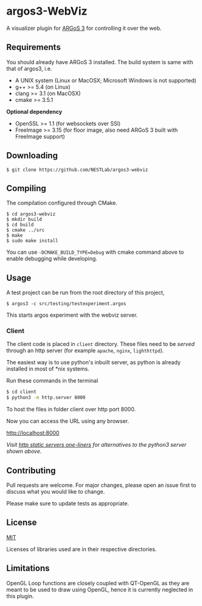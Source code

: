 # argos3-WebViz
A visualizer plugin for [ARGoS 3](https://www.argos-sim.info/) for controlling it over the web.

## Requirements
You should already have ARGoS 3 installed. The build system is same with that of argos3, i.e.

- A UNIX system (Linux or MacOSX; Microsoft Windows is not supported)
- g++ >= 5.4 (on Linux)
- clang >= 3.1 (on MacOSX)
- cmake >= 3.5.1

**Optional dependency**
- OpenSSL >= 1.1 (for websockets over SSl)
- FreeImage >= 3.15 (for floor image, also need ARGoS 3 built with FreeImage support)

## Downloading
```console
$ git clone https://github.com/NESTLab/argos3-webviz
```

## Compiling
The compilation configured through CMake.

```console
$ cd argos3-webviz
$ mkdir build
$ cd build
$ cmake ../src
$ make
$ sudo make install
```

You can use `-DCMAKE_BUILD_TYPE=Debug` with cmake command above to enable debugging while developing.

## Usage
A test project can be run from the root directory of this project,

```console
$ argos3 -c src/testing/testexperiment.argos
```
This starts argos experiment with the webviz server.

### Client
The client code is placed in `client` directory. These files need to be *served* through an http server (for example `apache`, `nginx`, `lighthttpd`).

The easiest way is to use python's inbuilt server, as python is already installed in most of *nix systems.

Run these commands in the terminal
```bash
$ cd client
$ python3 -m http.server 8000
```
To host the files in folder client over http port 8000.


Now you can access the URL using any browser.

[http://localhost:8000](http://localhost:8000)



*Visit [http static servers one-liners](https://gist.github.com/willurd/5720255) for alternatives to the python3 server shown above.*

## Contributing
Pull requests are welcome. For major changes, please open an issue first to discuss what you would like to change.

Please make sure to update tests as appropriate.

## License
[MIT](https://choosealicense.com/licenses/mit/)

Licenses of libraries used are in their respective directories.


## Limitations
OpenGL Loop functions are closely coupled with QT-OpenGL as they are meant to be used to draw using OpenGL, hence it is currently neglected in this plugin.